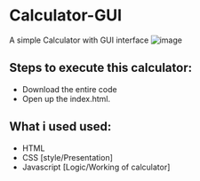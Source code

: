 # Calculator-GUI
A simple Calculator with GUI interface
![image](https://user-images.githubusercontent.com/73062879/148670424-7718097d-7d94-4364-87dd-e8a60f1b1660.png)

## Steps to execute this calculator:
- Download the entire code 
- Open up the index.html.

## What i used used: 
- HTML
- CSS [style/Presentation]
- Javascript [Logic/Working of calculator]

